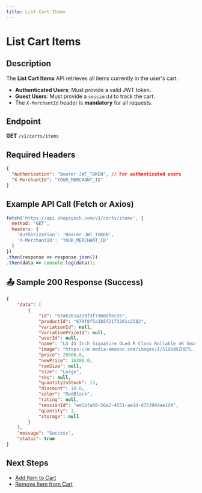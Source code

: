 ```yaml
---
title: List Cart Items
---
```


# List Cart Items

##  Description
The **List Cart Items** API retrieves all items currently in the user's cart.

- **Authenticated Users**: Must provide a valid JWT token.
- **Guest Users**: Must provide a `sessionId` to track the cart.
- The `X-MerchantId` header is **mandatory** for all requests.

##  Endpoint
**GET** `/v1/carts/items`

##  Required Headers
```json
{
  "Authorization": "Bearer JWT_TOKEN", // For authenticated users
  "X-MerchantId": "YOUR_MERCHANT_ID"
}
```

##  Example API Call (Fetch or Axios)
```javascript
fetch('https://api.shopsynch.com/v1/carts/items', {
  method: 'GET',
  headers: {
    'Authorization': 'Bearer JWT_TOKEN',
    'X-MerchantId': 'YOUR_MERCHANT_ID'
  }
})
.then(response => response.json())
.then(data => console.log(data));
```

## 📤 Sample 200 Response (Success)
```json
{
    "data": [
        {
            "id": "67a6261a320f3f7368dfec35",
            "productId": "679f8f5a3b5f2173201c2582",
            "variationId": null,
            "variationPriceId": null,
            "userId": null,
            "name": "LG 45 Inch Signature OLed R Class Rollable 4K Smart Tv",
            "image": "https://m.media-amazon.com/images/I/51ObdXZHQTL._AC_UY1100_.jpg",
            "price": 20000.0,
            "newPrice": 16200.0,
            "ramSize": null,
            "size": "Large",
            "sku": null,
            "quantityInStock": 13,
            "discount": 10.0,
            "color": "RedBlack",
            "rating": null,
            "sessionId": "ee5bfa88-56a2-4551-ae1d-d753984ae1d9",
            "quantity": 1,
            "storage": null
        }
    ],
    "message": "Success",
    "status": true
}
```

##  Next Steps
- [Add Item to Cart](./add-item-to-cart.md)
- [Remove Item from Cart](./remove-cart-item.md)
